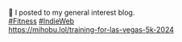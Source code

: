 🤖 I posted to my general interest blog.  
[\#<span>Fitness</span>](https://social.lol/tags/Fitness) [\#<span>IndieWeb</span>](https://social.lol/tags/IndieWeb)  
[<span class="invisible">https://</span><span class="ellipsis">mihobu.lol/training-for-las-ve</span><span class="invisible">gas-5k-2024</span>](https://mihobu.lol/training-for-las-vegas-5k-2024)